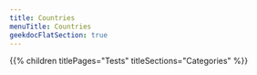 ```yaml
---
title: Countries
menuTitle: Countries 
geekdocFlatSection: true
---
```


{{% children titlePages="Tests" titleSections="Categories" %}}